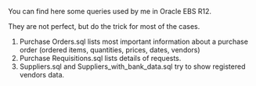 You can find here some queries used by me in Oracle EBS R12.

They are not perfect, but do the trick for most of the cases.

1. Purchase Orders.sql lists most important information about a purchase order (ordered items, quantities, prices, dates, vendors)
2. Purchase Requisitions.sql lists details of requests.
3. Suppliers.sql and Suppliers_with_bank_data.sql try to show registered vendors data.
